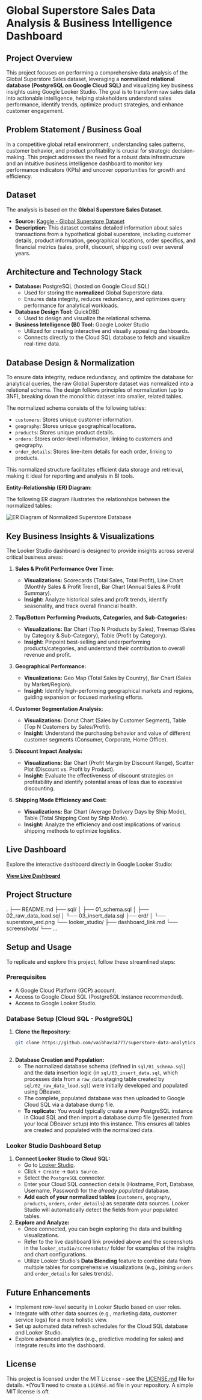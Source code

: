 # Global Superstore Sales Data Analysis & Business Intelligence Dashboard

## Project Overview

This project focuses on performing a comprehensive data analysis of the Global Superstore Sales dataset, leveraging a **normalized relational database (PostgreSQL on Google Cloud SQL)** and visualizing key business insights using Google Looker Studio. The goal is to transform raw sales data into actionable intelligence, helping stakeholders understand sales performance, identify trends, optimize product strategies, and enhance customer engagement.

## Problem Statement / Business Goal

In a competitive global retail environment, understanding sales patterns, customer behavior, and product profitability is crucial for strategic decision-making. This project addresses the need for a robust data infrastructure and an intuitive business intelligence dashboard to monitor key performance indicators (KPIs) and uncover opportunities for growth and efficiency.

## Dataset

The analysis is based on the **Global Superstore Sales Dataset**.
* **Source:** [Kaggle - Global Superstore Dataset](https://www.kaggle.com/datasets/fatihilhan/global-superstore-dataset) 
* **Description:** This dataset contains detailed information about sales transactions from a hypothetical global superstore, including customer details, product information, geographical locations, order specifics, and financial metrics (sales, profit, discount, shipping cost) over several years.

## Architecture and Technology Stack

* **Database:** PostgreSQL (hosted on Google Cloud SQL)
    * Used for storing the **normalized** Global Superstore data.
    * Ensures data integrity, reduces redundancy, and optimizes query performance for analytical workloads.
* **Database Design Tool:** QuickDBD
    * Used to design and visualize the relational schema.
* **Business Intelligence (BI) Tool:** Google Looker Studio
    * Utilized for creating interactive and visually appealing dashboards.
    * Connects directly to the Cloud SQL database to fetch and visualize real-time data.

## Database Design & Normalization

To ensure data integrity, reduce redundancy, and optimize the database for analytical queries, the raw Global Superstore dataset was normalized into a relational schema. The design follows principles of normalization (up to 3NF), breaking down the monolithic dataset into smaller, related tables.

The normalized schema consists of the following tables:
* `customers`: Stores unique customer information.
* `geography`: Stores unique geographical locations.
* `products`: Stores unique product details.
* `orders`: Stores order-level information, linking to customers and geography.
* `order_details`: Stores line-item details for each order, linking to products.

This normalized structure facilitates efficient data storage and retrieval, making it ideal for reporting and analysis in BI tools.

**Entity-Relationship (ER) Diagram:**

The following ER diagram illustrates the relationships between the normalized tables:

![ER Diagram of Normalized Superstore Database](erd/superstore_erd.png)


## Key Business Insights & Visualizations

The Looker Studio dashboard is designed to provide insights across several critical business areas:

1.  **Sales & Profit Performance Over Time:**
    * **Visualizations:** Scorecards (Total Sales, Total Profit), Line Chart (Monthly Sales & Profit Trend), Bar Chart (Annual Sales & Profit Summary).
    * **Insight:** Analyze historical sales and profit trends, identify seasonality, and track overall financial health.

2.  **Top/Bottom Performing Products, Categories, and Sub-Categories:**
    * **Visualizations:** Bar Chart (Top N Products by Sales), Treemap (Sales by Category & Sub-Category), Table (Profit by Category).
    * **Insight:** Pinpoint best-selling and underperforming products/categories, and understand their contribution to overall revenue and profit.

3.  **Geographical Performance:**
    * **Visualizations:** Geo Map (Total Sales by Country), Bar Chart (Sales by Market/Region).
    * **Insight:** Identify high-performing geographical markets and regions, guiding expansion or focused marketing efforts.

4.  **Customer Segmentation Analysis:**
    * **Visualizations:** Donut Chart (Sales by Customer Segment), Table (Top N Customers by Sales/Profit).
    * **Insight:** Understand the purchasing behavior and value of different customer segments (Consumer, Corporate, Home Office).

5.  **Discount Impact Analysis:**
    * **Visualizations:** Bar Chart (Profit Margin by Discount Range), Scatter Plot (Discount vs. Profit by Product).
    * **Insight:** Evaluate the effectiveness of discount strategies on profitability and identify potential areas of loss due to excessive discounting.

6.  **Shipping Mode Efficiency and Cost:**
    * **Visualizations:** Bar Chart (Average Delivery Days by Ship Mode), Table (Total Shipping Cost by Ship Mode).
    * **Insight:** Analyze the efficiency and cost implications of various shipping methods to optimize logistics.

## Live Dashboard

Explore the interactive dashboard directly in Google Looker Studio:

[**View Live Dashboard**](https://lookerstudio.google.com/s/r6Rw2wTpYtQ)


## Project Structure

.
├── README.md
├── sql/
│   ├── 01_schema.sql
│   ├── 02_raw_data_load.sql
│   └── 03_insert_data.sql
├── erd/
│   └── superstore_erd.png
└── looker_studio/
├── dashboard_link.md
└── screenshots/
└── ...


## Setup and Usage

To replicate and explore this project, follow these streamlined steps:

### Prerequisites

* A Google Cloud Platform (GCP) account.
* Access to Google Cloud SQL (PostgreSQL instance recommended).
* Access to Google Looker Studio.

### Database Setup (Cloud SQL - PostgreSQL)

1.  **Clone the Repository:**
    ```bash
    git clone https://github.com/vaibhav34777/superstore-data-analytics-dashboard.git
   
    ```
2.  **Database Creation and Population:**
    * The normalized database schema (defined in `sql/01_schema.sql`) and the data insertion logic (in `sql/03_insert_data.sql`, which processes data from a `raw_data` staging table created by `sql/02_raw_data_load.sql`) were initially developed and populated using DBeaver.
    * The complete, populated database was then uploaded to Google Cloud SQL via a database dump file.
    * **To replicate:** You would typically create a new PostgreSQL instance in Cloud SQL and then import a database dump file (generated from your local DBeaver setup) into this instance. This ensures all tables are created and populated with the normalized data.

### Looker Studio Dashboard Setup

1.  **Connect Looker Studio to Cloud SQL:**
    * Go to [Looker Studio](https://datastudio.google.com/).
    * Click `+ Create` -> `Data Source`.
    * Select the `PostgreSQL` connector.
    * Enter your Cloud SQL connection details (Hostname, Port, Database, Username, Password) for the *already populated* database.
    * **Add each of your normalized tables** (`customers`, `geography`, `products`, `orders`, `order_details`) as separate data sources. Looker Studio will automatically detect the fields from your populated tables.
2.  **Explore and Analyze:**
    * Once connected, you can begin exploring the data and building visualizations.
    * Refer to the live dashboard link provided above and the screenshots in the `looker_studio/screenshots/` folder for examples of the insights and chart configurations.
    * Utilize Looker Studio's **Data Blending** feature to combine data from multiple tables for comprehensive visualizations (e.g., joining `orders` and `order_details` for sales trends).


## Future Enhancements

* Implement row-level security in Looker Studio based on user roles.
* Integrate with other data sources (e.g., marketing data, customer service logs) for a more holistic view.
* Set up automated data refresh schedules for the Cloud SQL database and Looker Studio.
* Explore advanced analytics (e.g., predictive modeling for sales) and integrate results into the dashboard.


## License

This project is licensed under the MIT License - see the [LICENSE.md](LICENSE.md) file for details.
*(You'll need to create a `LICENSE.md` file in your repository. A simple MIT license is oft
